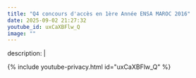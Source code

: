 ```yaml
---
title: "Q4 concours d'accès en 1ère Année ENSA MAROC 2016"
date: 2025-09-02 21:27:32 
youtube_id: uxCaXBFlw_Q
image: ""
---
```

description: |
  
{% include youtube-privacy.html id="uxCaXBFlw_Q" %}
